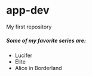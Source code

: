 # app-dev
My first repository
<h5>Some of my favorite series are:</h5>
<ul>
  <li>Lucifer</li>
  <li>Elite</li>
  <li>Alice in Borderland</li>
</ul>
